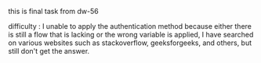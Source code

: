 this is final task from dw-56

difficulty : I unable to apply the authentication method because either there is still a flow that is lacking or the wrong variable is applied, I have searched on various websites such as stackoverflow, geeksforgeeks, and others, but still don't get the answer.
